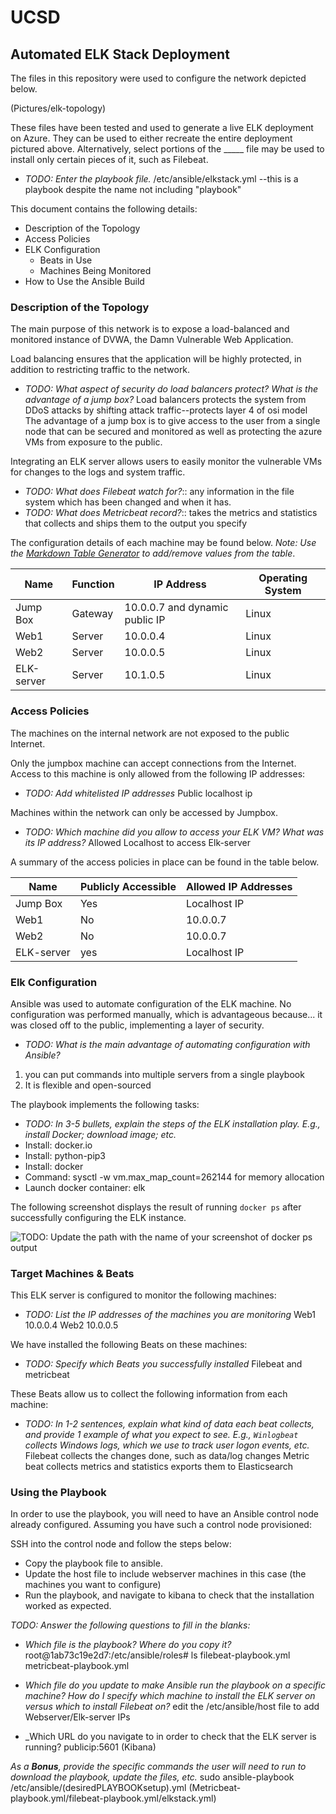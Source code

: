 # UCSD
## Automated ELK Stack Deployment

The files in this repository were used to configure the network depicted below.

(Pictures/elk-topology)

These files have been tested and used to generate a live ELK deployment on Azure. They can be used to either recreate the entire deployment pictured above. Alternatively, select portions of the _____ file may be used to install only certain pieces of it, such as Filebeat.

  - _TODO: Enter the playbook file._
/etc/ansible/elkstack.yml --this is a playbook despite the name not including "playbook"


This document contains the following details:
- Description of the Topology
- Access Policies
- ELK Configuration
  - Beats in Use
  - Machines Being Monitored
- How to Use the Ansible Build


### Description of the Topology

The main purpose of this network is to expose a load-balanced and monitored instance of DVWA, the Damn Vulnerable Web Application.

Load balancing ensures that the application will be highly protected, in addition to restricting traffic to the network.
- _TODO: What aspect of security do load balancers protect? What is the advantage of a jump box?_
Load balancers protects the system from DDoS attacks by shifting attack traffic--protects layer 4 of osi model
The advantage of a jump box is to give access to the user from a single node that can be secured and monitored as well as protecting the azure VMs from exposure to the public.

Integrating an ELK server allows users to easily monitor the vulnerable VMs for changes to the logs and system traffic.
- _TODO: What does Filebeat watch for?_::  any information in the file system which has been changed and when it has.
- _TODO: What does Metricbeat record?_::  takes the metrics and statistics that collects and ships them to the output you specify

The configuration details of each machine may be found below.
_Note: Use the [Markdown Table Generator](http://www.tablesgenerator.com/markdown_tables) to add/remove values from the table_.

| Name      | Function | IP Address | Operating System |
|-----------|----------|------------|------------------|
| Jump Box  | Gateway  | 10.0.0.7 and dynamic public IP   | Linux            |
| Web1  | Server   | 10.0.0.4   | Linux            |
| Web2  | Server   | 10.0.0.5   | Linux            |
| ELK-server | Server   | 10.1.0.5   | Linux            |

### Access Policies

The machines on the internal network are not exposed to the public Internet. 

Only the jumpbox machine can accept connections from the Internet. Access to this machine is only allowed from the following IP addresses:
- _TODO: Add whitelisted IP addresses_
Public localhost ip

Machines within the network can only be accessed by Jumpbox.
- _TODO: Which machine did you allow to access your ELK VM? What was its IP address?_
Allowed Localhost to access Elk-server

A summary of the access policies in place can be found in the table below.

| Name      | Publicly Accessible | Allowed IP Addresses |
|-----------|---------------------|----------------------|
| Jump Box  | Yes                 | Localhost IP              |
| Web1  | No                  | 10.0.0.7            |
| Web2  | No                  | 10.0.0.7            |
| ELK-server | yes                  | Localhost  IP           |

### Elk Configuration

Ansible was used to automate configuration of the ELK machine. No configuration was performed manually, which is advantageous because...
it was closed off to the public, implementing a layer of security.
- _TODO: What is the main advantage of automating configuration with Ansible?_
1.  you can put commands into multiple servers from a single playbook
2. It is flexible and open-sourced

The playbook implements the following tasks:
- _TODO: In 3-5 bullets, explain the steps of the ELK installation play. E.g., install Docker; download image; etc._
- Install: docker.io
- Install: python-pip3
- Install: docker
- Command: sysctl -w vm.max_map_count=262144 for memory allocation
- Launch docker container: elk

The following screenshot displays the result of running `docker ps` after successfully configuring the ELK instance.

![TODO: Update the path with the name of your screenshot of docker ps output](Pictures/elk-docker.png)

### Target Machines & Beats
This ELK server is configured to monitor the following machines:
- _TODO: List the IP addresses of the machines you are monitoring_
Web1 10.0.0.4
Web2 10.0.0.5

We have installed the following Beats on these machines:
- _TODO: Specify which Beats you successfully installed_
Filebeat and metricbeat

These Beats allow us to collect the following information from each machine:
- _TODO: In 1-2 sentences, explain what kind of data each beat collects, and provide 1 example of what you expect to see. E.g., `Winlogbeat` collects Windows logs, which we use to track user logon events, etc._
Filebeat collects the changes done, such as data/log changes
Metric beat collects metrics and statistics exports them to Elasticsearch

### Using the Playbook
In order to use the playbook, you will need to have an Ansible control node already configured. Assuming you have such a control node provisioned: 

SSH into the control node and follow the steps below:
- Copy the playbook file to ansible.
- Update the host file to include webserver machines in this case (the machines you want to configure)
- Run the playbook, and navigate to kibana to check that the installation worked as expected.

_TODO: Answer the following questions to fill in the blanks:_
- _Which file is the playbook? Where do you copy it?_
root@1ab73c19e2d7:/etc/ansible/roles# ls
filebeat-playbook.yml  metricbeat-playbook.yml

- _Which file do you update to make Ansible run the playbook on a specific machine? How do I specify which machine to install the ELK server on versus which to install Filebeat on?_
edit the /etc/ansible/host file to add Webserver/Elk-server IPs
- _Which URL do you navigate to in order to check that the ELK server is running?
publicip:5601 (Kibana)

_As a **Bonus**, provide the specific commands the user will need to run to download the playbook, update the files, etc._
sudo ansible-playbook /etc/ansible/(desiredPLAYBOOKsetup).yml
			 (Metricbeat-playbook.yml/filebeat-playbook.yml/elkstack.yml)
